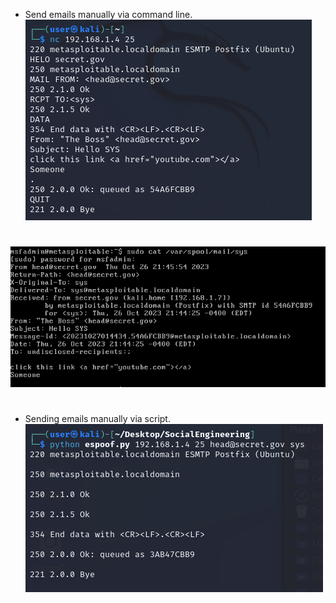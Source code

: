 * Send emails manually via command line.
![](./images/emailspoof2.PNG)
#
![](./images/emailspoof1.PNG)
#
* Sending emails manually via script.
![](./images/emailspoof3.PNG)
